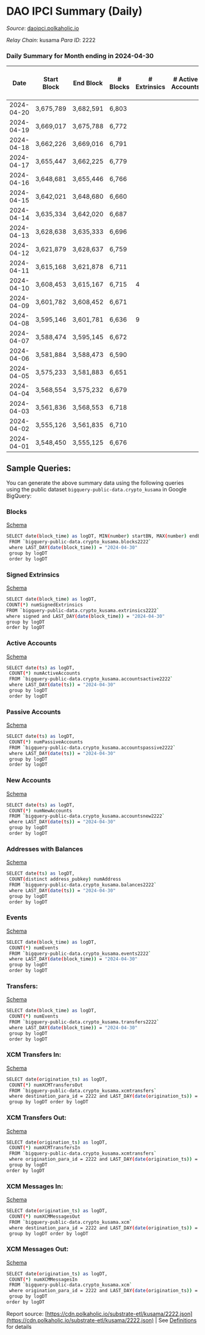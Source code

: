 # DAO IPCI Summary (Daily)

_Source_: [daoipci.polkaholic.io](https://daoipci.polkaholic.io)

*Relay Chain*: kusama
*Para ID*: 2222



### Daily Summary for Month ending in 2024-04-30


| Date    | Start Block | End Block | # Blocks | # Extrinsics | # Active Accounts | # Passive Accounts | # New Accounts | # Addresses | # Events  | # Transfers ($USD) | # XCM Transfers In ($USD) | # XCM Transfers Out ($USD) | # XCM In | # XCM Out | Issues |
|---------|-------------|-----------|----------|--------------|-------------------|--------------------|----------------|-------------|-----------|--------------------|---------------------------|----------------------------|----------|-----------|--------|
| 2024-04-20 | 3,675,789 | 3,682,591 | 6,803 |  |  |  |  |  | 34,019 |   |   |   |  |  |  |
| 2024-04-19 | 3,669,017 | 3,675,788 | 6,772 |  |  |  |  |  | 33,860 |   |   |   |  |  |  |
| 2024-04-18 | 3,662,226 | 3,669,016 | 6,791 |  |  |  |  |  | 33,955 |   |   |   |  |  |  |
| 2024-04-17 | 3,655,447 | 3,662,225 | 6,779 |  |  |  |  | 905 | 33,895 |   |   |   |  |  |  |
| 2024-04-16 | 3,648,681 | 3,655,446 | 6,766 |  |  |  |  | 905 | 33,830 |   |   |   |  |  |  |
| 2024-04-15 | 3,642,021 | 3,648,680 | 6,660 |  |  |  |  | 905 | 33,300 |   |   |   |  |  |  |
| 2024-04-14 | 3,635,334 | 3,642,020 | 6,687 |  |  |  |  | 905 | 33,435 |   |   |   |  |  |  |
| 2024-04-13 | 3,628,638 | 3,635,333 | 6,696 |  |  |  |  | 905 | 33,484 |   |   |   |  |  |  |
| 2024-04-12 | 3,621,879 | 3,628,637 | 6,759 |  |  |  |  | 905 | 33,795 |   |   |   |  |  |  |
| 2024-04-11 | 3,615,168 | 3,621,878 | 6,711 |  |  |  |  | 905 | 33,555 |   |   |   |  |  |  |
| 2024-04-10 | 3,608,453 | 3,615,167 | 6,715 | 4 |  |  |  | 905 | 33,595 |   |   |   |  |  |  |
| 2024-04-09 | 3,601,782 | 3,608,452 | 6,671 |  |  |  |  | 905 | 33,355 |   |   |   |  |  |  |
| 2024-04-08 | 3,595,146 | 3,601,781 | 6,636 | 9 |  |  |  | 905 | 33,225 |   |   |   |  |  |  |
| 2024-04-07 | 3,588,474 | 3,595,145 | 6,672 |  |  |  |  | 905 | 33,360 |   |   |   |  |  |  |
| 2024-04-06 | 3,581,884 | 3,588,473 | 6,590 |  |  |  |  | 905 | 32,950 |   |   |   |  |  |  |
| 2024-04-05 | 3,575,233 | 3,581,883 | 6,651 |  |  |  |  | 905 | 33,259 |   |   |   |  |  |  |
| 2024-04-04 | 3,568,554 | 3,575,232 | 6,679 |  |  |  |  | 905 | 33,395 |   |   |   |  |  |  |
| 2024-04-03 | 3,561,836 | 3,568,553 | 6,718 |  |  |  |  | 905 | 33,590 |   |   |   |  |  |  |
| 2024-04-02 | 3,555,126 | 3,561,835 | 6,710 |  |  |  |  | 905 | 33,550 |   |   |   |  |  |  |
| 2024-04-01 | 3,548,450 | 3,555,125 | 6,676 |  |  |  |  | 905 | 33,380 |   |   |   |  |  |  |

## Sample Queries:
You can generate the above summary data using the following queries using the public dataset `bigquery-public-data.crypto_kusama` in Google BigQuery:


### Blocks 

[Schema](https://github.com/colorfulnotion/substrate-etl/blob/main/schema/blocks.json)

```bash
SELECT date(block_time) as logDT, MIN(number) startBN, MAX(number) endBN, COUNT(*) numBlocks 
 FROM `bigquery-public-data.crypto_kusama.blocks2222`  
 where LAST_DAY(date(block_time)) = "2024-04-30" 
 group by logDT 
 order by logDT
```

### Signed Extrinsics 

[Schema](https://github.com/colorfulnotion/substrate-etl/blob/main/schema/extrinsics.json)

```bash
SELECT date(block_time) as logDT, 
COUNT(*) numSignedExtrinsics 
FROM `bigquery-public-data.crypto_kusama.extrinsics2222`  
where signed and LAST_DAY(date(block_time)) = "2024-04-30" 
group by logDT 
order by logDT
```

### Active Accounts 

[Schema](https://github.com/colorfulnotion/substrate-etl/blob/main/schema/accountsactive.json)

```bash
SELECT date(ts) as logDT, 
 COUNT(*) numActiveAccounts 
 FROM `bigquery-public-data.crypto_kusama.accountsactive2222` 
 where LAST_DAY(date(ts)) = "2024-04-30" 
 group by logDT 
 order by logDT
```

### Passive Accounts 

[Schema](https://github.com/colorfulnotion/substrate-etl/blob/main/schema/accountspassive.json)

```bash
SELECT date(ts) as logDT, 
 COUNT(*) numPassiveAccounts 
 FROM `bigquery-public-data.crypto_kusama.accountspassive2222` 
 where LAST_DAY(date(ts)) = "2024-04-30" 
 group by logDT 
 order by logDT
```

### New Accounts 

[Schema](https://github.com/colorfulnotion/substrate-etl/blob/main/schema/accountsnew.json)

```bash
SELECT date(ts) as logDT, 
 COUNT(*) numNewAccounts 
 FROM `bigquery-public-data.crypto_kusama.accountsnew2222` 
 where LAST_DAY(date(ts)) = "2024-04-30" 
 group by logDT
 order by logDT
```

### Addresses with Balances 

[Schema](https://github.com/colorfulnotion/substrate-etl/blob/main/schema/balances.json)

```bash
SELECT date(ts) as logDT,
 COUNT(distinct address_pubkey) numAddress 
 FROM `bigquery-public-data.crypto_kusama.balances2222` 
 where LAST_DAY(date(ts)) = "2024-04-30" 
 group by logDT 
 order by logDT
```

### Events 

[Schema](https://github.com/colorfulnotion/substrate-etl/blob/main/schema/events.json)

```bash
SELECT date(block_time) as logDT, 
 COUNT(*) numEvents 
 FROM `bigquery-public-data.crypto_kusama.events2222` 
 where LAST_DAY(date(block_time)) = "2024-04-30" 
 group by logDT 
 order by logDT
```

### Transfers:

[Schema](https://github.com/colorfulnotion/substrate-etl/blob/main/schema/transfers.json)

```bash
SELECT date(block_time) as logDT, 
 COUNT(*) numEvents 
 FROM `bigquery-public-data.crypto_kusama.transfers2222` 
 where LAST_DAY(date(block_time)) = "2024-04-30" 
 group by logDT 
 order by logDT
```

### XCM Transfers In: 

[Schema](https://github.com/colorfulnotion/substrate-etl/blob/main/schema/xcmtransfers.json)

```bash
SELECT date(origination_ts) as logDT, 
 COUNT(*) numXCMTransfersOut 
 FROM `bigquery-public-data.crypto_kusama.xcmtransfers` 
 where destination_para_id = 2222 and LAST_DAY(date(origination_ts)) = "2024-04-30" 
 group by logDT order by logDT
```

### XCM Transfers Out: 

[Schema](https://github.com/colorfulnotion/substrate-etl/blob/main/schema/xcmtransfers.json)

```bash
SELECT date(origination_ts) as logDT, 
 COUNT(*) numXCMTransfersIn 
 FROM `bigquery-public-data.crypto_kusama.xcmtransfers` 
 where origination_para_id = 2222 and LAST_DAY(date(origination_ts)) = "2024-04-30" 
 group by logDT 
order by logDT
```

### XCM Messages In: 

[Schema](https://github.com/colorfulnotion/substrate-etl/blob/main/schema/xcm.json)

```bash
SELECT date(origination_ts) as logDT, 
 COUNT(*) numXCMMessagesOut 
 FROM `bigquery-public-data.crypto_kusama.xcm` 
 where destination_para_id = 2222 and LAST_DAY(date(origination_ts)) = "2024-04-30" 
 group by logDT order by logDT
```

### XCM Messages Out: 

[Schema](https://github.com/colorfulnotion/substrate-etl/blob/main/schema/xcm.json)

```bash
SELECT date(origination_ts) as logDT, 
 COUNT(*) numXCMMessagesIn 
 FROM `bigquery-public-data.crypto_kusama.xcm` 
 where origination_para_id = 2222 and LAST_DAY(date(origination_ts)) = "2024-04-30" 
 group by logDT 
order by logDT
```


Report source: [https://cdn.polkaholic.io/substrate-etl/kusama/2222.json](https://cdn.polkaholic.io/substrate-etl/kusama/2222.json) | See [Definitions](/DEFINITIONS.md) for details

